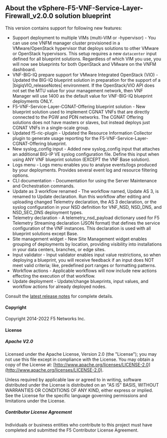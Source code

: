 ## About the vSphere-F5-VNF-Service-Layer-Firewall_v2.0.0 solution blueprint

This version contains support for following new features:

* Support deployment to multiple VIMs (multi-VIM or -hypervisor) - You can use one VNFM manager cluster provisioned in a VMware/OpenStack hypervisor that deploys solutions to other VMware or OpenStack hypervisors. This setup requires a new ``datacenter`` input defined for all blueprint solutions. Regardless of which VIM you use, you will now see blueprints for both OpenStack and VMware on the VNFM dashboard. 
*  VNF-BIG-IQ prepare support for VMware Integrated OpenStack (VIO) - Updated the BIG-IQ blueprint solution in preparation for the support of a |bigiqVIO_releaseNotes| environment. If the OpenStack/VIO API does not set the MTU value for your management network, then VNF Manager will use 1400 as the default value for VNF-BIG-IQ blueprint deployments ONLY.
* F5-VNF-Service-Layer-CGNAT-Offering blueprint solution - New blueprint solution used to implement CGNAT VNFs that are directly connected to the PGW and PDN networks. The CGNAT Offering solutions does not have masters or slaves, but instead deploys just CGNAT VNFs in a single-scale group.
* Updated f5-ric-plugin - Updated the Resource Information Collector plugin to generate usage reporting for the F5-VNF-Service-Layer-CGNAT-Offering blueprint.
* New syslog_config input - Added new syslog_config input that attaches an additional BIG-IP VE syslog configuration file. Define this input when using ANY VNF blueprint solution (EXCEPT the VNF Base solution).
* Logs menu - Logs menu enables you to analyse events/logs produced by your deployments. Provides several event log and resource filtering options.
* CLI documentation - Documentation for using the Server Maintenance and Orchestration commands.
* Update as 3 workflow renamed - The workflow named, Update AS 3, is renamed to Update declaration. Run this workflow after editing and uploading changed Telemetry declaration, the AS 3 declaration, or the syslog configuration in your NSD definition for VNF_NSD, NSD_DNS, and NSD_SEC_DNS deployment types. 
* Telemetry declaration - A telemetry_nsd_payload dictionary used for F5 Telemetry Streaming declaration (JSON format) that defines the service configuration of the VNF instances. This declaration is used with all blueprint solutions except Base.
* Site management widget - New Site Management widget enables grouping of deployments by location, providing visibility into installations in your data centers, branches, or edge sites.
* Input validator - Input validator enables input value restrictions, so when deploying a blueprint, you will receive feedback if an input does NOT meet valid criteria; like, predefined port ranges or formatting patterns.
* Workflow actions - Applicable workflows will now include new actions effecting the execution of that workflow.
* Update deployment - Update/change blueprints, input values, and workflow actions for already deployed nodes.

Consult the [latest release notes](https://clouddocs.f5.com/cloud/nfv/latest/release-notes-1.html) for complete details.

#### Copyright
Copyright 2014-2022 F5 Networks Inc.

#### License

##### Apache V2.0 
Licensed under the Apache License, Version 2.0 (the "License"); you may not use this file except in compliance with the License. You may obtain a copy of the License at: [http://www.apache.org/licenses/LICENSE-2.0](http://www.apache.org/licenses/LICENSE-2.0).

Unless required by applicable law or agreed to in writing, software distributed under the License is distributed on an "AS IS" BASIS, WITHOUT WARRANTIES OR CONDITIONS OF ANY KIND, either express or implied. See the License for the specific language governing permissions and limitations under the License.

##### Contributor License Agreement
Individuals or business entities who contribute to this project must have completed and submitted the F5 Contributor License Agreement.
